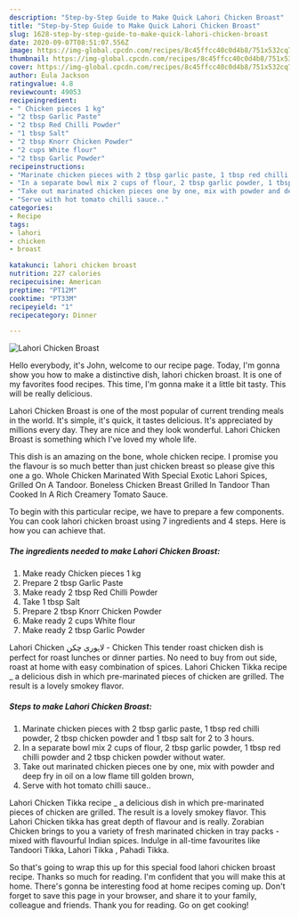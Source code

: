 ```yaml
---
description: "Step-by-Step Guide to Make Quick Lahori Chicken Broast"
title: "Step-by-Step Guide to Make Quick Lahori Chicken Broast"
slug: 1628-step-by-step-guide-to-make-quick-lahori-chicken-broast
date: 2020-09-07T08:51:07.556Z
image: https://img-global.cpcdn.com/recipes/8c45ffcc40c0d4b8/751x532cq70/lahori-chicken-broast-recipe-main-photo.jpg
thumbnail: https://img-global.cpcdn.com/recipes/8c45ffcc40c0d4b8/751x532cq70/lahori-chicken-broast-recipe-main-photo.jpg
cover: https://img-global.cpcdn.com/recipes/8c45ffcc40c0d4b8/751x532cq70/lahori-chicken-broast-recipe-main-photo.jpg
author: Eula Jackson
ratingvalue: 4.8
reviewcount: 49053
recipeingredient:
- " Chicken pieces 1 kg"
- "2 tbsp Garlic Paste"
- "2 tbsp Red Chilli Powder"
- "1 tbsp Salt"
- "2 tbsp Knorr Chicken Powder"
- "2 cups White flour"
- "2 tbsp Garlic Powder"
recipeinstructions:
- "Marinate chicken pieces with 2 tbsp garlic paste, 1 tbsp red chilli powder, 2 tbsp chicken powder and 1 tbsp salt for 2 to 3 hours."
- "In a separate bowl mix 2 cups of flour, 2 tbsp garlic powder, 1 tbsp red chilli powder and 2 tbsp chicken powder without water."
- "Take out marinated chicken pieces one by one, mix with powder and deep fry in oil on a low flame till golden brown,"
- "Serve with hot tomato chilli sauce.."
categories:
- Recipe
tags:
- lahori
- chicken
- broast

katakunci: lahori chicken broast 
nutrition: 227 calories
recipecuisine: American
preptime: "PT12M"
cooktime: "PT33M"
recipeyield: "1"
recipecategory: Dinner

---
```



![Lahori Chicken Broast](https://img-global.cpcdn.com/recipes/8c45ffcc40c0d4b8/751x532cq70/lahori-chicken-broast-recipe-main-photo.jpg)

Hello everybody, it's John, welcome to our recipe page. Today, I'm gonna show you how to make a distinctive dish, lahori chicken broast. It is one of my favorites food recipes. This time, I'm gonna make it a little bit tasty. This will be really delicious.

Lahori Chicken Broast is one of the most popular of current trending meals in the world. It's simple, it's quick, it tastes delicious. It's appreciated by millions every day. They are nice and they look wonderful. Lahori Chicken Broast is something which I've loved my whole life.

This dish is an amazing on the bone, whole chicken recipe. I promise you the flavour is so much better than just chicken breast so please give this one a go. Whole Chicken Marinated With Special Exotic Lahori Spices, Grilled On A Tandoor. Boneless Chicken Breast Grilled In Tandoor Than Cooked In A Rich Creamery Tomato Sauce.


To begin with this particular recipe, we have to prepare a few components. You can cook lahori chicken broast using 7 ingredients and 4 steps. Here is how you can achieve that.

<!--inarticleads1-->

##### The ingredients needed to make Lahori Chicken Broast:

1. Make ready  Chicken pieces 1 kg
1. Prepare 2 tbsp Garlic Paste
1. Make ready 2 tbsp Red Chilli Powder
1. Take 1 tbsp Salt
1. Prepare 2 tbsp Knorr Chicken Powder
1. Make ready 2 cups White flour
1. Make ready 2 tbsp Garlic Powder


Lahori Chicken لاہوری چکن - Chicken This tender roast chicken dish is perfect for roast lunches or dinner parties. No need to buy from out side, roast at home with easy combination of spices. Lahori Chicken Tikka recipe _ a delicious dish in which pre-marinated pieces of chicken are grilled. The result is a lovely smokey flavor. 

<!--inarticleads2-->

##### Steps to make Lahori Chicken Broast:

1. Marinate chicken pieces with 2 tbsp garlic paste, 1 tbsp red chilli powder, 2 tbsp chicken powder and 1 tbsp salt for 2 to 3 hours.
1. In a separate bowl mix 2 cups of flour, 2 tbsp garlic powder, 1 tbsp red chilli powder and 2 tbsp chicken powder without water.
1. Take out marinated chicken pieces one by one, mix with powder and deep fry in oil on a low flame till golden brown,
1. Serve with hot tomato chilli sauce..


Lahori Chicken Tikka recipe _ a delicious dish in which pre-marinated pieces of chicken are grilled. The result is a lovely smokey flavor. This Lahori Chicken tikka has great depth of flavour and is really. Zorabian Chicken brings to you a variety of fresh marinated chicken in tray packs - mixed with flavourful Indian spices. Indulge in all-time favourites like Tandoori Tikka, Lahori Tikka , Pahadi Tikka. 

So that's going to wrap this up for this special food lahori chicken broast recipe. Thanks so much for reading. I'm confident that you will make this at home. There's gonna be interesting food at home recipes coming up. Don't forget to save this page in your browser, and share it to your family, colleague and friends. Thank you for reading. Go on get cooking!
